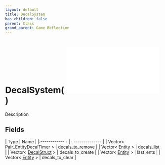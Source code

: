 ```yaml
---
layout: default
title: DecalSystem
has_children: false
parent: Class
grand_parent: Game Reflection
---
```

# DecalSystem( ![ System ](game-reflection/classes/system.md) )
Description 

## Fields
| Type | Name |
|:------------ - | : -------------- |
| Vector< [Pair_EntityDecalTimer](game-reflection/classes/pair__entity_decal_timer.md) > | decals_to_remove |
| Vector< [Entity](game-reflection/classes/entity.md) > | decals_list |
| Vector< [DecalStruct](game-reflection/classes/decal_struct.md) > | decals_to_create |
| Vector< [Entity](game-reflection/classes/entity.md) > | last_ents |
| Vector< [Entity](game-reflection/classes/entity.md) > | decals_to_clear |
